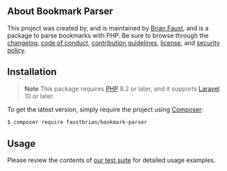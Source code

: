 ## About Bookmark Parser

This project was created by, and is maintained by [Brian Faust](https://github.com/faustbrian), and is a package to parse bookmarks with PHP. Be sure to browse through the [changelog](CHANGELOG.md), [code of conduct](.github/CODE_OF_CONDUCT.md), [contribution guidelines](.github/CONTRIBUTING.md), [license](LICENSE), and [security policy](.github/SECURITY.md).

## Installation

> **Note**
> This package requires [PHP](https://www.php.net/) 8.2 or later, and it supports [Laravel](https://laravel.com/) 10 or later.

To get the latest version, simply require the project using [Composer](https://getcomposer.org/):

```bash
$ composer require faustbrian/bookmark-parser
```

## Usage

Please review the contents of [our test suite](/tests) for detailed usage examples.
